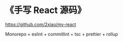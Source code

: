 # 《手写 React 源码》

https://github.com/2xiao/my-react

Monorepo + eslint + commitlint + tsc + prettier + rollup

